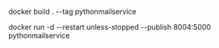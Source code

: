 docker build . --tag pythonmailservice

docker run -d --restart unless-stopped --publish 8004:5000 pythonmailservice
